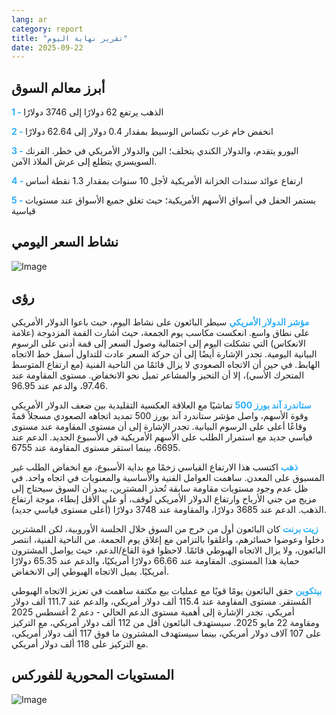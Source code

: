 ```yaml
---
lang: ar
category: report
title: "تقرير نهاية اليوم"
date: 2025-09-22
---
```



<h2>أبرز معالم السوق</h2>
<strong style="color: #2caef7;">1 - </strong> الذهب يرتفع 62 دولارًا إلى 3746 دولارًا

<strong style="color: #2caef7;">2 - </strong> انخفض خام غرب تكساس الوسيط بمقدار 0.4 دولار إلى 62.64 دولارًا

<strong style="color: #2caef7;">3 - </strong> اليورو يتقدم، والدولار الكندي يتخلف؛ الين والدولار الأمريكي في خطر. الفرنك السويسري يتطلع إلى عرش الملاذ الآمن.

<strong style="color: #2caef7;">4 - </strong> ارتفاع عوائد سندات الخزانة الأمريكية لأجل 10 سنوات بمقدار 1.3 نقطة أساس

<strong style="color: #2caef7;">5 - </strong> يستمر الحفل في أسواق الأسهم الأمريكية؛ حيث تغلق جميع الأسواق عند مستويات قياسية



<h2>نشاط السعر اليومي</h2>
<img src="https://markleighedu.github.io/img/Sep-2025/22-Sep-2025/price.jpg" alt="Image"/>

<h2>رؤى</h2>
<strong style="color: #2caef7;">مؤشر الدولار الأمريكي</strong> سيطر البائعون على نشاط اليوم، حيث باعوا الدولار الأمريكي على نطاق واسع. انعكست مكاسب يوم الجمعة، حيث أشارت القمة المزدوجة (علامة الانعكاس) التي تشكلت اليوم إلى احتمالية وصول السعر إلى قمة أدنى على الرسوم البيانية اليومية. تجدر الإشارة أيضًا إلى أن حركة السعر عادت للتداول أسفل خط الاتجاه الهابط. في حين أن الاتجاه الصعودي لا يزال قائمًا من الناحية الفنية (مع ارتفاع المتوسط المتحرك الأسي)، إلا أن التحيز والمشاعر تميل نحو الانخفاض. مستوى المقاومة عند 97.46، والدعم عند 96.95.

<strong style="color: #2caef7;">ستاندرد آند بورز 500</strong> تماشيًا مع العلاقة العكسية التقليدية بين ضعف الدولار الأمريكي وقوة الأسهم، واصل مؤشر ستاندرد آند بورز 500 تمديد اتجاهه الصعودي مسجلاً قمةً وقاعًا أعلى على الرسوم البيانية. تجدر الإشارة إلى أن مستوى المقاومة عند مستوى قياسي جديد مع استمرار الطلب على الأسهم الأمريكية في الأسبوع الجديد. الدعم عند 6695، بينما استقر مستوى المقاومة عند 6755.

<strong style="color: #2caef7;">ذهب</strong> اكتسب هذا الارتفاع القياسي زخمًا مع بداية الأسبوع، مع انخفاض الطلب غير المسبوق على المعدن. ساهمت العوامل الفنية والأساسية والمعنويات في اتجاه واحد. في ظل عدم وجود مستويات مقاومة سابقة تُحذر المشترين، يبدو أن السوق سيحتاج إلى مزيج من جني الأرباح وارتفاع الدولار الأمريكي لوقف، أو على الأقل إبطاء، موجة ارتفاع الذهب. الدعم عند 3685 دولارًا، والمقاومة عند 3748 دولارًا (أعلى مستوى قياسي جديد).

<strong style="color: #2caef7;">زيت برنت</strong> كان البائعون أول من خرج من السوق خلال الجلسة الأوروبية، لكن المشترين دخلوا وعوضوا خسائرهم، وأغلقوا بالتزامن مع إغلاق يوم الجمعة. من الناحية الفنية، انتصر البائعون، ولا يزال الاتجاه الهبوطي قائمًا. لاحظوا قوة القاع/الدعم، حيث يواصل المشترون حماية هذا المستوى. المقاومة عند 66.66 دولارًا أمريكيًا، والدعم عند 65.35 دولارًا أمريكيًا. يميل الاتجاه الهبوطي إلى الانخفاض.

<strong style="color: #2caef7;">بيتكوين</strong> حقق البائعون يومًا قويًا مع عمليات بيع مكثفة ساهمت في تعزيز الاتجاه الهبوطي المُستقر. مستوى المقاومة عند 115.4 ألف دولار أمريكي، والدعم عند 111.7 ألف دولار أمريكي. تجدر الإشارة إلى أهمية مستوى الدعم الحالي - دعم 2 أغسطس 2025 ومقاومة 22 مايو 2025. سيستهدف البائعون أقل من 112 ألف دولار أمريكي، مع التركيز على 107 آلاف دولار أمريكي، بينما سيستهدف المشترون ما فوق 117 ألف دولار أمريكي، مع التركيز على 118 ألف دولار أمريكي.



<h2>المستويات المحورية للفوركس</h2>
<img src="https://markleighedu.github.io/img/Sep-2025/22-Sep-2025/pivot.jpg" alt="Image"/>